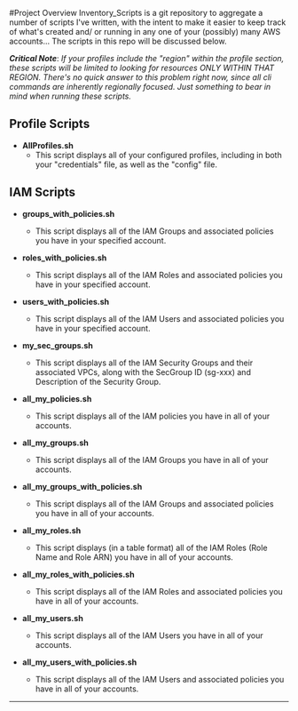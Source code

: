 #Project Overview
Inventory_Scripts is a git repository to aggregate a number of scripts I've written, with the intent to make it easier to keep track of what's created and/ or running in any one of your (possibly) many AWS accounts... The scripts in this repo will be discussed below.

**_Critical Note_**:  *If your profiles include the "region" within the profile section, these scripts will be limited to looking for resources ONLY WITHIN THAT REGION. There's no quick answer to this problem right now, since all cli commands are inherently regionally focused. Just something to bear in mind when running these scripts.*

## Profile Scripts
- **AllProfiles.sh**
    - This script displays all of your configured profiles, including in both your "credentials" file, as well as the "config" file.

## IAM Scripts
- **groups_with_policies.sh**
	- This script displays all of the IAM Groups and associated policies you have in your specified account.
- **roles_with_policies.sh**
	- This script displays all of the IAM Roles and associated policies you have in your specified account.
- **users_with_policies.sh**
	- This script displays all of the IAM Users and associated policies you have in your specified account.
- **my_sec_groups.sh**
    - This script displays all of the IAM Security Groups and their associated VPCs, along with the SecGroup ID (sg-xxx) and Description of the Security Group.

- **all_my_policies.sh**
 	- This script displays all of the IAM policies you have in all of your accounts.

- **all_my_groups.sh**
	- This script displays all of the IAM Groups you have in all of your accounts.
- **all_my_groups_with_policies.sh**
	- This script displays all of the IAM Groups and associated policies you have in all of your accounts.
- **all_my_roles.sh**
	- This script displays (in a table format) all of the IAM Roles (Role Name and Role ARN) you have in all of your accounts.
- **all_my_roles_with_policies.sh**
	- This script displays all of the IAM Roles and associated policies you have in all of your accounts.
- **all_my_users.sh**
	- This script displays all of the IAM Users you have in all of your accounts.
- **all_my_users_with_policies.sh**
	- This script displays all of the IAM Users and associated policies you have in all of your accounts.
---
